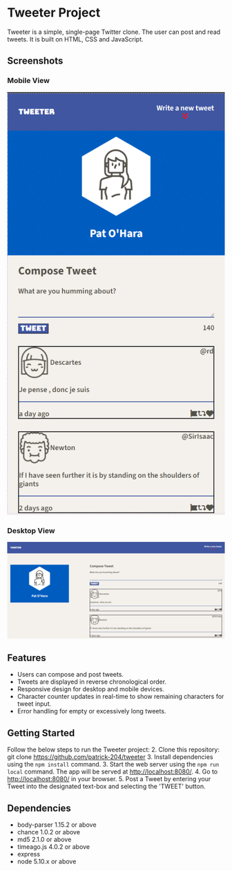 # Tweeter Project

Tweeter is a simple, single-page Twitter clone. The user can post and read tweets. It is built on HTML, CSS and JavaScript.

## Screenshots

### Mobile View
![Mobile View](/images/mobile-view.png)

### Desktop View
![Desktop View](/images/desktop-view.png)

## Features

- Users can compose and post tweets.
- Tweets are displayed in reverse chronological order.
- Responsive design for desktop and mobile devices.
- Character counter updates in real-time to show remaining characters for tweet input.
- Error handling for empty or excessively long tweets.

## Getting Started

Follow the below steps to run the Tweeter project:
2. Clone this repository: git clone https://github.com/patrick-204/tweeter
3. Install dependencies using the `npm install` command.
3. Start the web server using the `npm run local` command. The app will be served at <http://localhost:8080/>.
4. Go to <http://localhost:8080/> in your browser.
5. Post a Tweet by entering your Tweet into the designated text-box and selecting the 'TWEET' button.

## Dependencies

- body-parser 1.15.2 or above
- chance 1.0.2 or above
- md5 2.1.0 or above
- timeago.js 4.0.2 or above
- express
- node 5.10.x or above



